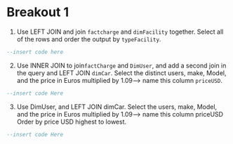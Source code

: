 # Breakout 1
1. Use LEFT JOIN and join `factcharge` and `dimFacility` together. Select all of the rows and order the output by `typeFacility`.
```SQL
--insert code here

```

2. Use INNER JOIN to join`factCharge` and `DimUser`, and add a second join in the query and LEFT JOIN `dimCar`. Select the distinct users, make, Model, and  the price in Euros multiplied by 1.09--> name this column `priceUSD`.
```SQL
--insert code Here 

```

3. Use DimUser, and LEFT JOIN dimCar. Select the users, make, Model, and the price in Euros multiplied by 1.09--> name this column priceUSD 
Order by price USD highest to lowest.
```SQL
--insert code Here 

```